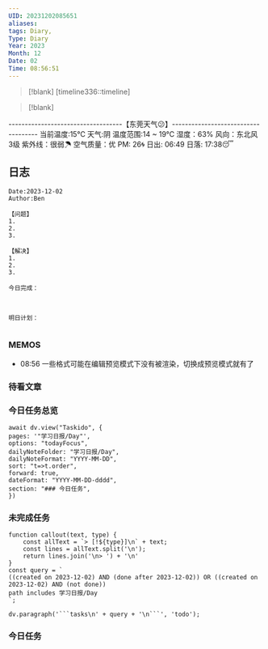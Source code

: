 ```yaml
---
UID: 20231202085651
aliases: 
tags: Diary,
Type: Diary
Year: 2023
Month: 12
Date: 02
Time: 08:56:51
---
```

> [!blank] 
> [timeline336::timeline]

>[!blank]
> 
-----------------------------------【东莞天气😕】------------------------------------
当前温度:15℃
天气:阴
温度范围:14 ~ 19℃
湿度：63%
风向：东北风 3级
紫外线：很弱☂
空气质量：优 PM: 26🌀
日出: 06:49 日落: 17:38😴

## 日志

```
Date:2023-12-02
Author:Ben

【问题】
1.
2.
3.

【解决】
1.
2.
3.

今日完成：



明日计划：


```

### MEMOS
- 08:56 一些格式可能在编辑预览模式下没有被渲染，切换成预览模式就有了



### 待看文章



### 今日任务总览

```dataviewjs
await dv.view("Taskido", {
pages: '"学习日报/Day"',
options: "todayFocus",
dailyNoteFolder: "学习日报/Day",
dailyNoteFormat: "YYYY-MM-DD",
sort: "t=>t.order",
forward: true,
dateFormat: "YYYY-MM-DD-dddd",
section: "### 今日任务",
})
```

### 未完成任务

```dataviewjs
function callout(text, type) {
    const allText = `> [!${type}]\n` + text;
    const lines = allText.split('\n');
    return lines.join('\n> ') + '\n'
}
const query = `
((created on 2023-12-02) AND (done after 2023-12-02)) OR ((created on 2023-12-02) AND (not done))
path includes 学习日报/Day
`;

dv.paragraph('```tasks\n' + query + '\n```', 'todo');
```


### 今日任务
